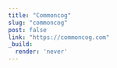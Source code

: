 ```yaml
---
title: "Commoncog"
slug: "commoncog"
post: false
link: "https://commoncog.com"
_build:
  render: 'never'
---
```


